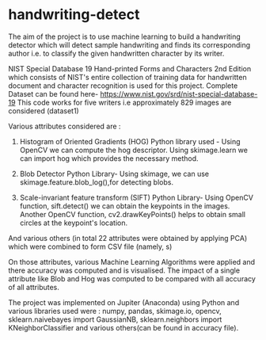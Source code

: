# handwriting-detect
The aim of the project is to use machine learning to build a handwriting detector which will detect sample handwriting and finds its corresponding author 
i.e. to classify the given handwritten character by its writer. 

NIST Special Database 19 Hand-printed Forms and Characters 2nd Edition which consists of NIST's entire collection of training data for handwritten document and character recognition is used for this project.
Complete Dataset can be found here- https://www.nist.gov/srd/nist-special-database-19
This code works for five writers i.e approximately 829 images are considered (dataset1)

Various attributes considered are :
1. Histogram of Oriented Gradients (HOG) 
    Python library used -   Using OpenCV we can compute the hog descriptor. 
                            Using skimage.learn we can import hog which provides the necessary method.
2. Blob Detector 
    Python Library-
      Using skimage, we can use skimage.feature.blob\_log(),for detecting blobs. 

3. Scale-invariant feature transform (SIFT)
    Python Library-
      Using OpenCV function, sift.detect() we can obtain the keypoints in the images. 
      Another OpenCV function, cv2.drawKeyPoints() helps to obtain small circles at the keypoint's location.
 
 And various others (in total 22 attributes were obtained by applying PCA) which were combined to form CSV file (namely, s)
 
 On those attributes, various Machine Learning Algorithms were applied and there accuracy was computed and is visualised.
 The impact of a single attribute like Blob and Hog was computed to be compared with all accuracy of all  attributes.
 
 The project was implemented on Jupiter (Anaconda) using Python and various libraries used were :
 numpy, pandas, skimage.io, opencv,
 sklearn.naivebayes import GaussianNB,
 sklearn.neighbors import KNeighborClassifier and various others(can be found in accuracy file).

